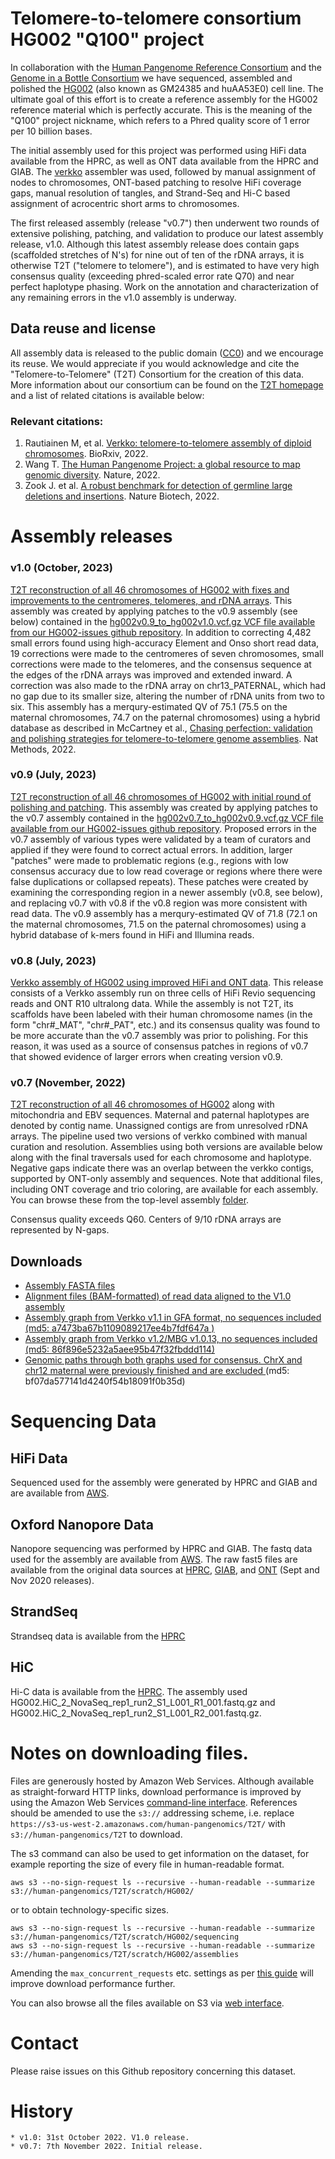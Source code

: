 # Telomere-to-telomere consortium HG002 "Q100" project
 
In collaboration with the [Human Pangenome Reference Consortium](https://humanpangenome.org) and the [Genome in a Bottle Consortium](https://www.nist.gov/programs-projects/genome-bottle) we have sequenced, assembled and polished the [HG002](https://www.coriell.org/0/Sections/Search/Sample_Detail.aspx?Ref=GM24385) (also known as GM24385 and huAA53E0) cell line. 
The ultimate goal of this effort is to create a reference assembly for the HG002 reference material which is perfectly accurate. This is the meaning of the "Q100" project nickname, which refers to a Phred quality score of 1 error per 10 billion bases.

The initial assembly used for this project was performed using HiFi data available from the HPRC, as well as ONT data available from the HPRC and GIAB. The [verkko](https://github.com/marbl/verkko) assembler was used, followed by manual assignment of nodes to chromosomes, ONT-based patching to resolve HiFi coverage gaps, manual resolution of tangles, and Strand-Seq and Hi-C based assignment of acrocentric short arms to chromosomes.

The first released assembly (release "v0.7") then underwent two rounds of extensive polishing, patching, and validation to produce our latest assembly release, v1.0. Although this latest assembly release does contain gaps (scaffolded stretches of N's) for nine out of ten of the rDNA arrays, it is otherwise T2T ("telomere to telomere"), and is estimated to have very high consensus quality (exceeding phred-scaled error rate Q70) and near perfect haplotype phasing. Work on the annotation and characterization of any remaining errors in the v1.0 assembly is underway.
 
## Data reuse and license
All assembly data is released to the public domain ([CC0](https://creativecommons.org/publicdomain/zero/1.0/)) and we encourage its reuse. We would appreciate if you would acknowledge and cite the "Telomere-to-Telomere" (T2T) Consortium for the creation of this data. More information about our consortium can be found on the [T2T homepage](https://sites.google.com/ucsc.edu/t2tworkinggroup/) and a list of related citations is available below:
 
### Relevant citations:
1. Rautiainen M, et al. [Verkko: telomere-to-telomere assembly of diploid chromosomes](https://doi.org/10.1101/2022.06.24.497523). BioRxiv, 2022.
2. Wang T. [The Human Pangenome Project: a global resource to map genomic diversity](https://www.nature.com/articles/s41586-022-04601-8). Nature, 2022.
3. Zook J. et al. [A robust benchmark for detection of germline large deletions and insertions](https://doi.org/10.1038/s41587-020-0538-8). Nature Biotech, 2022.
 
# Assembly releases
### v1.0 (October, 2023)
<a href="https://s3-us-west-2.amazonaws.com/human-pangenomics/T2T/HG002/assemblies/hg002v1.0.fasta">T2T reconstruction of all 46 chromosomes of HG002 with fixes and improvements to the centromeres, telomeres, and rDNA arrays</a>. This assembly was created by applying patches to the v0.9 assembly (see below) contained in the [hg002v0.9_to_hg002v1.0.vcf.gz VCF file available from our HG002-issues github repository](https://github.com/marbl/HG002-issues/blob/main/patches/already_applied/hg002v0.9_to_hg002v1.0.vcf.gz). In addition to correcting 4,482 small errors found using high-accuracy Element and Onso short read data, 19 corrections were made to the centromeres of seven chromosomes, small corrections were made to the telomeres, and the consensus sequence at the edges of the rDNA arrays was improved and extended inward. A correction was also made to the rDNA array on chr13_PATERNAL, which had no gap due to its smaller size, altering the number of rDNA units from two to six. This assembly has a merqury-estimated QV of 75.1 (75.5 on the maternal chromosomes, 74.7 on the paternal chromosomes) using a hybrid database as described in McCartney et al., [Chasing perfection: validation and polishing strategies for telomere-to-telomere genome assemblies](https://doi.org/10.1038/s41592-022-01440-3). Nat Methods, 2022.

### v0.9 (July, 2023)
<a href="https://s3-us-west-2.amazonaws.com/human-pangenomics/T2T/HG002/assemblies/hg002v0.9.fasta">T2T reconstruction of all 46 chromosomes of HG002 with initial round of polishing and patching</a>. This assembly was created by applying patches to the v0.7 assembly contained in the [hg002v0.7_to_hg002v0.9.vcf.gz VCF file available from our HG002-issues github repository](https://github.com/marbl/HG002-issues/blob/main/patches/already_applied/hg002v0.7_to_hg002v0.9.vcf.gz). Proposed errors in the v0.7 assembly of various types were validated by a team of curators and applied if they were found to correct actual errors. In addition, larger "patches" were made to problematic regions (e.g., regions with low consensus accuracy due to low read coverage or regions where there were false duplications or collapsed repeats). These patches were created by examining the corresponding region in a newer assembly (v0.8, see below), and replacing v0.7 with v0.8 if the v0.8 region was more consistent with read data. The v0.9 assembly has a merqury-estimated QV of 71.8 (72.1 on the maternal chromosomes, 71.5 on the paternal chromosomes) using a hybrid database of k-mers found in HiFi and Illumina reads.

### v0.8 (July, 2023)
<a href="https://s3-us-west-2.amazonaws.com/human-pangenomics/T2T/HG002/assemblies/hg002v0.8.fasta">Verkko assembly of HG002 using improved HiFi and ONT data</a>. This release consists of a Verkko assembly run on three cells of HiFi Revio sequencing reads and ONT R10 ultralong data. While the assembly is not T2T, its scaffolds have been labeled with their human chromosome names (in the form "chr#_MAT", "chr#_PAT", etc.) and its consensus quality was found to be more accurate than the v0.7 assembly was prior to polishing. For this reason, it was used as a source of consensus patches in regions of v0.7 that showed evidence of larger errors when creating version v0.9.

### v0.7 (November, 2022)
<a href="https://s3-us-west-2.amazonaws.com/human-pangenomics/T2T/scratch/HG002/assemblies/drafts/assembly.v0.7.fasta">T2T reconstruction of all 46 chromosomes of HG002</a> along with mitochondria and EBV sequences. Maternal and paternal haplotypes are denoted by contig name. Unassigned contigs are from unresolved rDNA arrays. The pipeline used two versions of verkko combined with manual curation and resolution. Assemblies using both versions are available below along with the final traversals used for each chromosome and haplotype. Negative gaps indicate there was an overlap between the verkko contigs, supported by ONT-only assembly and sequences. Note that additional files, including ONT coverage and trio coloring, are available for each assembly. You can browse these from the top-level assembly [folder](https://s3-us-west-2.amazonaws.com/human-pangenomics/index.html?prefix=T2T/scratch/HG002/assemblies/graphs/).
 
Consensus quality exceeds Q60. Centers of 9/10 rDNA arrays are represented by N-gaps.
 
## Downloads
- <a href="https://s3-us-west-2.amazonaws.com/human-pangenomics/T2T/HG002/assemblies/">Assembly FASTA files</a>
- <a href="https://s3-us-west-2.amazonaws.com/human-pangenomics/index.html?prefix=T2T/HG002/assemblies/polishing/HG002/v1.0/mapping/">Alignment files (BAM-formatted) of read data aligned to the V1.0 assembly</a>
- <a href="https://s3-us-west-2.amazonaws.com/human-pangenomics/T2T/scratch/HG002/assemblies/graphs/20220725/assembly.homopolymer-compressed.noseq.gfa">Assembly graph from Verkko v1.1 in GFA format, no sequences included (md5: a7473ba67b1109089217ee4b7fdf647a )
- <a href="https://s3-us-west-2.amazonaws.com/human-pangenomics/T2T/scratch/HG002/assemblies/graphs/20220812/assembly.homopolymer-compressed.noseq.gfa">Assembly graph from Verkko v1.2/MBG v1.0.13, no sequences included (md5: 86f896e5232a5aee95b47f32fbddd114)
- <a href="https://s3-us-west-2.amazonaws.com/human-pangenomics/T2T/scratch/HG002/assemblies/drafts/v0.7/assembly.v0.7.chromosome_paths.gaf">Genomic paths through both graphs used for consensus. ChrX and chr12 maternal were previously finished and are excluded </a> (md5: bf07da577141d4240f54b18091f0b35d)
 
# Sequencing Data
 
## HiFi Data
Sequenced used for the assembly were generated by HPRC and GIAB and are available from [AWS](https://s3-us-west-2.amazonaws.com/human-pangenomics/index.html?prefix=T2T/scratch/HG002/sequencing/hifi/).
 
## Oxford Nanopore Data
Nanopore sequencing was performed by HPRC and GIAB. The fastq data used for the assembly are available from [AWS](https://s3-us-west-2.amazonaws.com/human-pangenomics/index.html?prefix=T2T/scratch/HG002/sequencing/ont/). The raw fast5 files are available from the original data sources at [HPRC](https://s3-us-west-2.amazonaws.com/human-pangenomics/index.html?prefix=NHGRI_UCSC_panel/HG002/nanopore/), [GIAB](https://ftp-trace.ncbi.nlm.nih.gov/ReferenceSamples/giab/data/AshkenazimTrio/HG002_NA24385_son/Ultralong_OxfordNanopore/), and [ONT](https://labs.epi2me.io/dataindex/) (Sept and Nov 2020 releases).
 
## StrandSeq
Strandseq data is available from the [HPRC](https://s3-us-west-2.amazonaws.com/human-pangenomics/index.html?prefix=working/HPRC_PLUS/HG002/raw_data/Strand_seq/)
 
## HiC
Hi-C data is available from the [HPRC](https://s3-us-west-2.amazonaws.com/human-pangenomics/index.html?prefix=working/HPRC_PLUS/HG002/raw_data/hic/downsampled/). The assembly used HG002.HiC_2_NovaSeq_rep1_run2_S1_L001_R1_001.fastq.gz and HG002.HiC_2_NovaSeq_rep1_run2_S1_L001_R2_001.fastq.gz.
 
# Notes on downloading files.
 
Files are generously hosted by Amazon Web Services. Although available as straight-forward HTTP links, download performance is improved by using the Amazon Web Services <a href="https://aws.amazon.com/cli/">command-line interface</a>. References should be amended to use the `s3://` addressing scheme, i.e. replace `https://s3-us-west-2.amazonaws.com/human-pangenomics/T2T/` with `s3://human-pangenomics/T2T` to download.
 
The s3 command can also be used to get information on the dataset, for example reporting the size of every file in human-readable format.
 
    aws s3 --no-sign-request ls --recursive --human-readable --summarize s3://human-pangenomics/T2T/scratch/HG002/
 
or to obtain technology-specific sizes.
 
    aws s3 --no-sign-request ls --recursive --human-readable --summarize s3://human-pangenomics/T2T/scratch/HG002/sequencing
    aws s3 --no-sign-request ls --recursive --human-readable --summarize s3://human-pangenomics/T2T/scratch/HG002/assemblies
 
Amending the `max_concurrent_requests` etc. settings as per <a href="https://docs.aws.amazon.com/cli/latest/topic/s3-config.html">this guide</a> will improve download performance further.
 
You can also browse all the files available on S3 via <a href="https://s3-us-west-2.amazonaws.com/human-pangenomics/index.html?prefix=T2T/HG002/assemblies">web interface</a>.
 
# Contact
 
Please raise issues on this Github repository concerning this dataset.
 
# History
 
    * v1.0: 31st October 2022. V1.0 release.
    * v0.7: 7th November 2022. Initial release.
